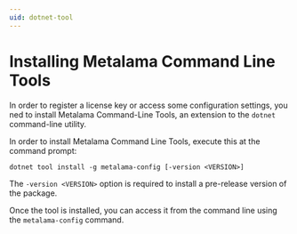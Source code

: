 ```yaml
---
uid: dotnet-tool
---
```


# Installing Metalama Command Line Tools

In order to register a license key or access some configuration settings, you ned to install Metalama Command-Line Tools, an extension to the `dotnet` command-line utility.

In order to install Metalama Command Line Tools, execute this at the command prompt:

```
dotnet tool install -g metalama-config [-version <VERSION>]
```

The `-version <VERSION>` option is required to install a pre-release version of the package.

Once the tool is installed, you can access it from the command line using the `metalama-config` command.